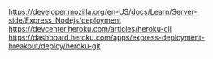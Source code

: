 https://developer.mozilla.org/en-US/docs/Learn/Server-side/Express_Nodejs/deployment
https://devcenter.heroku.com/articles/heroku-cli
https://dashboard.heroku.com/apps/express-deployment-breakout/deploy/heroku-git